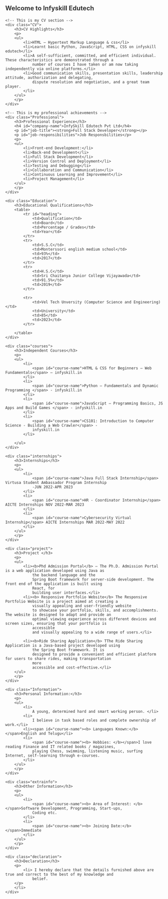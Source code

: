<html>

<head>
    <title>InfySkill portfolio</title>
    <!-- Linking CSS file to our HTML page -->
<!--    <link rel="stylesheet" href="styles.css"> -->
  <style>
    table {
    width: 100%;
    border-collapse: collapse;
    margin-bottom: 20px;
}

th, td {
    border : 1px solid rgb(10, 10, 10) ;
    padding : 12px;
    text-align: left;
}
body {
    color : #343434
}


#header {
    background-color: rgb(32, 32, 196);
    color: white;
    text-align: center;
}

#name {
    color: white;

}
#tag {
    font-size: 20px;
}
h3 {
    background-color: white;
    text-align: left;
    font-style: italic;
}
.CV {
    background-color: skyblue;
}

.Professional {
    background-color: blanchedalmond;
}

.Education {
    background-color: lightgray;
}

.courses {
    background-color: lightcoral;
}

.internships {
    background-color: lightpink;
}

.project {
    background-color: lavender;
}

.Information {
    background-color: beige;
}

.extrainfo {
    background-color: aqua;
}

.declaration {
 background-color: darkgray;
}

li{
    font-style: italic;
}

td {
    font-weight: bold;
}
  </style>
</head>
 
<body>
    <!-- This is my header section -->
    <div id="header">
        <p id="tag"><strong>Welcome to Infyskill Edutech</strong></p>
    </div>

    <!-- This is my CV section -->
    <div class="CV">
        <h3>CV Highlights</h3>
        <p>
        <ul>
            <li>HTML – Hypertext Markup Language & css</li>
            <li>Learnt basic Python, JavaScript, HTML, CSS on infyskill edutech</li>
            <li>A self-sufficient, committed, and efficient individual. These characteristics are demonstrated through a
                number of courses I have taken or am now taking independently via online platforms.</li>
            <li>Good communication skills, presentation skills, leadership attitude, authorization and delegating,
                dispute resolution and negotiation, and a great team player.
            </li>
        </ul>
        </p>
    </div>

    <!-- This is my professional achievements -->
    <div class="Professional">
        <h3>Professional Experience</h3>
        <h4 id="company-name">InfySkill Edutech Pvt Ltd</h4>
        <p id="job-title"><strong>Full Stack Developer</strong></p>
        <p id="job-responsibilities">Job Responsbilities</p>
        <p>
        <ul>
            <li>Front-end Development:</li>
            <li>Back-end Development</li>
            <li>Full Stack Development</li>
            <li>Version Control and Deployment</li>
            <li>Testing and Debugging</li>
            <li>Collaboration and Communication</li>
            <li>Continuous Learning and Improvement</li>
            <li>Project Management</li>
        </ul>
        </p>
    </div>

    <div class="Education">
        <h3>Educational Qualifications</h3>
        <table>
            <tr id="heading">
                <td>Qualification</td>
                <td>Board</td>
                <td>Percentage / Grades</td>
                <td>Year</td>
            </tr>
            <tr>
                <td>S.S.C</td>
                <td>Monterssori english medium school</td>
                <td>93%</td>
                <td>2017</td>
            </tr>
            <tr>
                <td>H.S.C</td>
                <td>Sri Chaitanya Junior College Vijayawada</td>
                <td>91.5%</td>
                <td>2019</td>
            </tr>

            <tr>
                <td>Vel Tech Unversity (Computer Science and Engineering)</td>
                <td>University</td>
                <td>85</td>
                <td>2023</td>
            </tr>

        </table>
    </div>

    <div class="courses">
        <h3>Independent Courses</h3>
        <p>
        <ul>
            <li>
                <span id="course-name">HTML & CSS for Beginners – Web Fundamentals</span> – infyskill.in
            </li>
            <li>
                <span id="course-name">Python – Fundamentals and Dynamic Programming </span> - infyskill.in
            </li>
            <li>
                <span id="course-name">JavaScript – Programming Basics, JS Apps and Build Games </span> - infyskill.in
            </li>
            <li>
                <span id="course-name">CS101: Introduction to Computer Science - Building a Web Crawler</span> -
                infyskill.in
            </li>

        </ul>
    </div>

    <div class="internships">
        <h3>Internships</h3>
        <p>
        <ul>
            <li>
                <span id="course-name">Java Full Stack Internship</span> Virtusa Student Ambassador Program Internship
                -JUN 2022-APR 2023
            </li>
            <li>
                <span id="course-name">HR - Coordinator Internship</span> AICTE Internships NOV 2022-MAR 2023
            </li>
            <li>
                <span id="course-name">Cybersecurity Virtual Internship</span> AICTE Internships MAR 2022-MAY 2022
            </li>
        </ul>
        </p>
    </div>

    <div class="project">
        <h3>Project </h3>
        <p>
        <ul>
            <li><b>Phd Admission Portal</b> – The Ph.D. Admission Portal is a web application developed using Java as
                the backend language and the
                Spring Boot framework for server-side development. The front end of the application is built using
                React, for
                building user interfaces.</li>
            <li><b> Responsive Portfolio Website</b> The Responsive Portfolio Website is a project aimed at creating a
                visually appealing and user-friendly website
                to showcase your portfolio, skills, and accomplishments. The website is designed to adapt and provide an
                optimal viewing experience across different devices and screen sizes, ensuring that your portfolio is
                accessible
                and visually appealing to a wide range of users.</li>

            <li><b>Ride Sharing Application</b> TThe Ride Sharing Application is a Java-based project developed using
                the Spring Boot framework. It is
                designed to provide a convenient and efficient platform for users to share rides, making transportation
                more
                accessible and cost-effective.</li>
        </ul>
        </p>
    </div>

    <div class="Information">
        <h3>Personal Information:</h3>
        <p>
        <ul>
            <li>
                A young, determined hard and smart working person. </li>
            <li>
                I believe in task based roles and complete ownership of work.</li>
            <li><span id="course-name"><b> Languages Known:</b></span>English and Telugu</li>
            <li>
                <span id="course-name"><b> Hobbies: </b></span>I love reading Finance and IT related books / magazines,
                playing Chess, swimming, listening music, surfing Internet, self-learning through e-courses.
            </li>
        </ul>
        </p>
    </div>

    <div class="extrainfo">
        <h3>Other Information</h3>
        <p>
        <ul>
            <li>
                <span id="course-name"><b> Area of Interest: </b></span>Software Development, Programming, Start-ups,
                Coding etc.
            </li>
            <li>
                <span id="course-name"><b> Joining Date:</b></span>Immediate
            </li>
        </ul>
        </p>
    </div>

    <div class="declaration">
        <h3>Declaration</h3>
        <p>
            <li> I hereby declare that the details furnished above are true and correct to the best of my knowledge and
                belief.
        </p>
        </li>
    </div>

</body>

</html>
